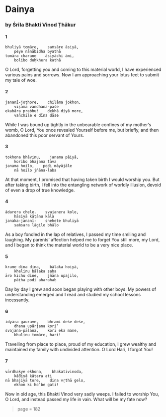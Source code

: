 # Dainya

### by Śrīla Bhakti Vinod Ṭhākur

#### 1

    bhuliyā tomāre,    saṁsāre āsiyā,
        peye nānābidha byathā
    tomāra charaṇe    āsiyāchi āmi,
        bolibo duḥkhera kathā

O Lord, forgetting you and coming to this material world, I have experienced various pains and sorrows. Now I am approaching your lotus feet to submit my tale of woe.

#### 2

    jananī-joṭhore,    chilāma jokhon,
        viṣama vandhana-pāśe
    ekabāra prabhu!    dekhā diyā more,
        vañchile e dīna dāse

While I was bound up tightly in the unbearable confines of my mother’s womb, O Lord, You once revealed Yourself before me, but briefly, and then abandoned this poor servant of Yours.

#### 3

    tokhona bhāvinu,    janama pāiyā,
        koribo bhajana tava
    janama hoilo,    poḍi māyājāle
        nā hoilo jñāna-laba

At that moment, I promised that having taken birth I would worship you. But after taking birth, I fell into the entangling network of worldly illusion, devoid of even a drop of true knowledge.

#### 4

    ādarera chele.    svajanera kole,
        hāsiyā kāṭānu kāla
    janaka-jananī-    snehete bhuliyā
        saṁsara lāgilo bhālo

As a boy fondled in the lap of relatives, I passed my time smiling and laughing. My parents’ affection helped me to forget You still more, my Lord, and I began to think the material world to be a very nice place.

#### 5

    krame dina dina,    bālaka hoiyā,
        khelinu bālaka saha
    āro kichu dine,    jñāna upajilo,
        pāṭha poḍi aharahaḥ

Day by day I grew and soon began playing with other boys. My powers of understanding emerged and I read and studied my school lessons incessantly.

#### 6

    idyāra gaurave,    bhrami deśe deśe,
        dhana upārjana kori’
    svajana-pālana,    kori eka mane,
        bhulinu tomāre, hari!

Travelling from place to place, proud of my education, I grew wealthy and maintained my family with undivided attention. O Lord Hari, I forgot You!

#### 7

    vārdhakye ekhona,    bhakativinoda,
        kā̐diyā kātara ati
    nā bhajiyā tore,    dina vṛthā gelo,
        ekhon ki ho’be gati!

Now in old age, this Bhakti Vinod very sadly weeps. I failed to worship You, O Lord, and instead passed my life in vain. What will be my fate now?


> page = 182